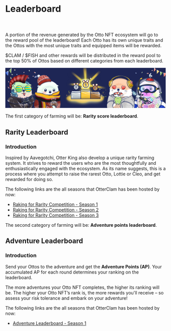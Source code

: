 # Leaderboard

<header>
<meta property="og:title" content="Ottopia Whitepaper | Leaderboards" />
<meta property="og:image" content="https://docs.ottopia.app/assets/images/leaderboard-7d9d576e2d6767ece3af88141b6108d8.jpg" />
<meta property="og:description" content="A portion of the revenue generated by the Otto NFT ecosystem will go to the reward pool of the leaderboard! Each Otto has its own unique traits and the Ottos with the most unique traits and equipped items will be rewarded." />
</header>

A portion of the revenue generated by the Otto NFT ecosystem will go to the reward pool of the leaderboard! Each Otto has its own unique traits and the Ottos with the most unique traits and equipped items will be rewarded. 

$CLAM / $FISH and other rewards will be distributed in the reward pool to the top 50% of Ottos based on different categories from each leaderboard. 

![Rarity Leaderboard](img/leaderboard.jpg)

The first category of farming will be: **Rarity score leaderboard**. 

## Rarity Leaderboard

### Introduction

Inspired by Aavegotchi, Otter King also develop a unique rarity farming system. It strives to reward the users who are the most thoughtfully and enthusiastically engaged with the ecosystem. As its name suggests, this is a process where you attempt to raise the rarest Otto, Lottie or Cleo, and get rewarded for doing so.

The following links are the all seasons that OtterClam has been hosted by now:

- [Raking for Rarity Competition - Season 1](../events/rarity-competition-s1.md)
- [Raking for Rarity Competition - Season 2](../events/rarity-competition-s2.md)
- [Raking for Rarity Competition - Season 3](../events/rarity-competition-s3.md)

The second category of farming will be: **Adventure points leaderboard**.

## Adventure Leaderboard

### Introduction

Send your Ottos to the adventure and get the **Adventure Points (AP)**. Your accumulated AP for each round determines your ranking on the leaderboard.

The more adventures your Otto NFT completes, the higher its ranking will be. The higher your Otto NFT’s rank is, the more rewards you'll receive – so assess your risk tolerance and embark on your adventure!

The following links are the all seasons that OtterClam has been hosted by now:

- [Adventure Leaderboard - Season 1](../events/adventure-competition-s1.md)
